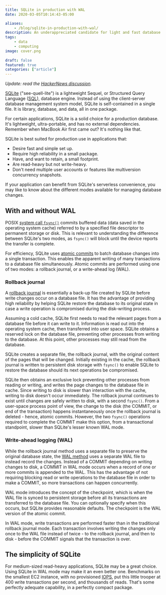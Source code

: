 ```yaml
---
title: SQLite in production with WAL
date: 2020-03-05T10:14:43-05:00

aliases:
    - /blog/sqlite-in-production-with-wal/
description: An underappreciated candidate for light and fast database transactions.
tags:
    - data
    - computing
image: cover.png
 
draft: false
featured: true
categories: ["article"]
---
```


_Update: read the [HackerNews discussion](https://news.ycombinator.com/item?id=27237919)._

[SQLite](https://sqlite.org/index.html) ("see-quell-lite") is a lightweight Sequel, or Structured Query Language ([SQL](https://en.wikipedia.org/wiki/SQL)), database engine. Instead of using the client-server database management system model, SQLite is self-contained in a single file. It is library, database, and data, all in one package.

For certain applications, SQLite is a solid choice for a production database. It's lightweight, ultra-portable, and has no external dependencies. Remember when MacBook Air first came out? It's nothing like that.

SQLite is best suited for production use in applications that:

- Desire fast and simple set up.
- Require high reliability in a small package.
- Have, and want to retain, a small footprint.
- Are read-heavy but not write-heavy.
- Don't need multiple user accounts or features like multiversion concurrency snapshots.

If your application can benefit from SQLite's serverless convenience, you may like to know about the different modes available for managing database changes.

## With and without WAL

POSIX [system call `fsync()`](https://linux.die.net/man/2/fsync) commits buffered data (data saved in the operating system cache) referred to by a specified file descriptor to permanent storage or disk. This is relevant to understanding the difference between SQLite's two modes, as `fsync()` will block until the device reports the transfer is complete.

For efficiency, SQLite uses [atomic commits](https://sqlite.org/atomiccommit.html) to batch database changes into a single transaction. This enables the apparent writing of many transactions to a database file simultaneously. Atomic commits are performed using one of two modes: a rollback journal, or a write-ahead log (WAL).

### Rollback journal

A [rollback journal](https://www.sqlite.org/lockingv3.html#rollback) is essentially a back-up file created by SQLite before write changes occur on a database file. It has the advantage of providing high reliability by helping SQLite restore the database to its original state in case a write operation is compromised during the disk-writing process.

Assuming a cold cache, SQLite first needs to read the relevant pages from a database file before it can write to it. Information is read out into the operating system cache, then transferred into user space. SQLite obtains a reserved lock on the database file, preventing other processes from writing to the database. At this point, other processes may still read from the database.

SQLite creates a separate file, the rollback journal, with the original content of the pages that will be changed. Initially existing in the cache, the rollback journal is written to persistent disk storage with `fsync()` to enable SQLite to restore the database should its next operations be compromised.

SQLite then obtains an exclusive lock preventing other processes from reading or writing, and writes the page changes to the database file in cache. Since writing to disk is slower than interaction with the cache, writing to disk doesn't occur immediately. The rollback journal continues to exist until changes are safely written to disk, with a second `fsync()`. From a user-space process point of view, the change to the disk (the COMMIT, or end of the transaction) happens instantaneously once the rollback journal is deleted - hence, atomic commits. However, the two `fsync()` operations required to complete the COMMIT make this option, from a transactional standpoint, slower than SQLite's lesser known WAL mode.

### Write-ahead logging (WAL)

While the rollback journal method uses a separate file to preserve the original database state, the [WAL method](https://www.sqlite.org/wal.html) uses a separate WAL file to instead record the changes. Instead of a COMMIT depending on writing changes to disk, a COMMIT in WAL mode occurs when a record of one or more commits is appended to the WAL. This has the advantage of not requiring blocking read or write operations to the database file in order to make a COMMIT, so more transactions can happen concurrently.

WAL mode introduces the concept of the checkpoint, which is when the WAL file is synced to persistent storage before all its transactions are transferred to the database file. You can optionally specify when this occurs, but SQLite provides reasonable defaults. The checkpoint is the WAL version of the atomic commit.

In WAL mode, write transactions are performed faster than in the traditional rollback journal mode. Each transaction involves writing the changes only once to the WAL file instead of twice - to the rollback journal, and then to disk - before the COMMIT signals that the transaction is over.

## The simplicity of SQLite

For medium-sized read-heavy applications, SQLite may be a great choice. Using SQLite in WAL mode may make it an even better one. Benchmarks on the smallest EC2 instance, with no provisioned [IOPS](https://en.wikipedia.org/wiki/IOPS), put this little trooper at 400 write transactions per second, and thousands of reads. That's some perfectly adequate capability, in a perfectly compact package.
